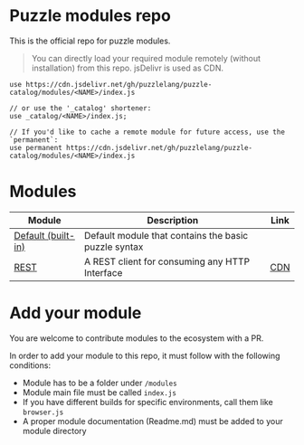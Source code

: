 # Puzzle modules repo
 
This is the official repo for puzzle modules.

> You can directly load your required module remotely (without installation) from this repo. jsDelivr is used as CDN.

```puzzle
use https://cdn.jsdelivr.net/gh/puzzlelang/puzzle-catalog/modules/<NAME>/index.js

// or use the '_catalog' shortener:
use _catalog/<NAME>/index.js;

// If you'd like to cache a remote module for future access, use the `permanent`:
use permanent https://cdn.jsdelivr.net/gh/puzzlelang/puzzle-catalog/modules/<NAME>/index.js
```

# Modules 

| Module        | Description  | Link |
| ------------- |-------------| --- |
| [Default (built-in)](https://puzzlelang.github.io/#/LANGUAGE) | Default module that contains the basic puzzle syntax |  |
| [REST](https://github.com/puzzlelang/puzzle-catalog/tree/master/modules/rest) | A REST client for consuming any HTTP Interface| [CDN](https://cdn.jsdelivr.net/gh/puzzlelang/puzzle-catalog/modules/rest/index.js) |


# Add your module

You are welcome to contribute modules to the ecosystem with a PR.

In order to add your module to this repo, it must follow with the following conditions:

* Module has to be a folder under `/modules`
* Module main file must be called `index.js`
* If you have different builds for specific environments, call them like `browser.js`
* A proper module documentation (Readme.md) must be added to your module directory
